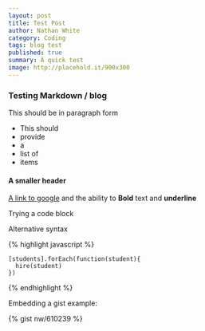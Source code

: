 ```yaml
---
layout: post
title: Test Post
author: Nathan White
category: Coding
tags: blog test
published: true
summary: A quick test
image: http://placehold.it/900x300
---
```


### Testing Markdown / blog

This should be in paragraph form

* This should
* provide
* a
* list of
* items

#### A smaller header

[A link to google](http://google.com) and the ability to **Bold** text and __underline__

Trying a code block


Alternative syntax

{% highlight javascript %}

    [students].forEach(function(student){
      hire(student)
    })

{% endhighlight %}


Embedding a gist example:

{% gist nw/610239 %}
